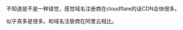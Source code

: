 <!--
 * @Author: LetMeFly
 * @Date: 2025-08-09 23:19:03
 * @LastEditors: LetMeFly.xyz
 * @LastEditTime: 2025-08-09 23:19:47
-->
不知道是不是一种错觉，感觉域名注册商在cloudflare的话CDN会快很多。

似乎真多是很多。和域名注册商在阿里云相比。